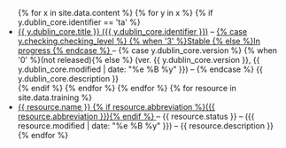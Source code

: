 <ul>
{% for x in site.data.content %} {% for y in x %} {% if y.dublin_core.identifier == 'ta' %}
 <li>
  <a href="/academy/"> {{ y.dublin_core.title }} ({{ y.dublin_core.identifier }})</a> –
  <a href="{{ y.dublin_core.url }}">
{% case y.checking.checking_level %}
{% when '3' %}Stable {% else %}In progress
{% endcase %}
  </a> –
{% case y.dublin_core.version %}
{% when '0' %}(not released){% else %}
(ver. {{ y.dublin_core.version }}, {{ y.dublin_core.modified | date: "%e %B %y" }}) –
{% endcase %}
{{ y.dublin_core.description }}
 </li>
{% endif %} {% endfor %} {% endfor %}
{% for resource in site.data.training %}
 <li><a href="{{ resource.url | prepend: site.baseurl }}">{{ resource.name }}
   {% if resource.abbreviation %}({{ resource.abbreviation }}){% endif %}
  </a> – {{ resource.status }} – ({{ resource.modified | date: "%e %B %y" }}) – {{ resource.description }}
 </li>
{% endfor %}
</ul>
